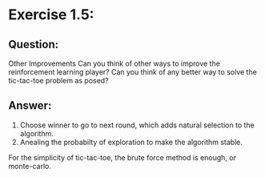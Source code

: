 # Exercise 1.5: 

## Question:
Other Improvements Can you think of other ways to improve the reinforcement learning player? Can you think of any better way to solve the tic-tac-toe problem as posed?

## Answer:
1. Choose winner to go to next round, which adds natural selection to the algorithm.
2. Anealing the probabilty of exploration to make the algorithm stable.

For the simplicity of tic-tac-toe, the brute force method is enough, or monte-carlo.
